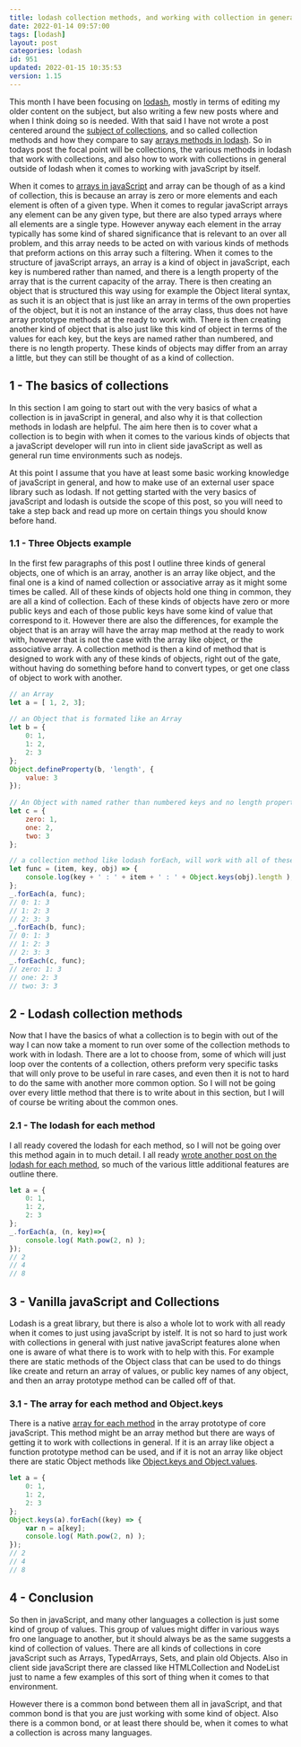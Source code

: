 ```yaml
---
title: lodash collection methods, and working with collection in general with javaScript
date: 2022-01-14 09:57:00
tags: [lodash]
layout: post
categories: lodash
id: 951
updated: 2022-01-15 10:35:53
version: 1.15
---
```


This month I have been focusing on [lodash](https://lodash.com/), mostly in terms of editing my older content on the subject, but also writing a few new posts where and when I think doing so is needed. With that said I have not wrote a post centered around the [subject of collections](https://en.wikipedia.org/wiki/Collection_%28abstract_data_type%29), and so called collection methods and how they compare to say [arrays methods in lodash](/2019/02/14/lodash_array/).  So in todays post the focal point will be collections, the various methods in lodash that work with collections, and also how to work with collections in general outside of lodash when it comes to working with javaScript by itself.

When it comes to [arrays in javaScript](/2018/12/10/js-array/) and array can be though of as a kind of collection, this is because an array is zero or more elements and each element is often of a given type. When it comes to regular javaScript arrays any element can be any given type, but there are also  typed arrays where all elements are a single type. However anyway each element in the array typically has some kind of shared significance that is relevant to an over all problem, and this array needs to be acted on with various kinds of methods that preform actions on this array such a filtering. When it comes to the structure of javaScript arrays, an array is a kind of object in javaScript, each key is numbered rather than named, and there is a length property of the array that is the current capacity of the array. There is then creating an object that is structured this way using for example the Object literal syntax, as such it is an object that is just like an array in terms of the own properties of the object, but it is not an instance of the array class, thus does not have array prototype methods at the ready to work with. There is then creating another kind of object that is also just like this kind of object in terms of the values for each key, but the keys are named rather than numbered, and there is no length property. These kinds of objects may differ from an array a little, but they can still be thought of as a kind of collection.

<!-- more -->

## 1 - The basics of collections

In this section I am going to start out with the very basics of what a collection is in javaScript in general, and also why it is that collection methods in lodash are helpful. The aim here then is to cover what a collection is to begin with when it comes to the various kinds of objects that a javaScript developer will run into in client side javaScript as well as general run time environments such as nodejs.

At this point I assume that you have at least some basic working knowledge of javaScript in general, and how to make use of an external user space library such as lodash. If not getting started with the very basics of javaScript and lodash is outside the scope of this post, so you will need to take a step back and read up more on certain things you should know before hand.

### 1.1 - Three Objects example

In the first few paragraphs of this post I outline three kinds of general objects, one of which is an array, another is an array like object, and the final one is a kind of named collection or associative array as it might some times be called. All of these kinds of objects hold one thing in common, they are all a kind of collection. Each of these kinds of objects have zero or more public keys and each of those public keys have some kind of value that correspond to it. However there are also the differences, for example the object that is an array will have the array map method at the ready to work with, however that is not the case with the array like object, or the associative array. A collection method is then a kind of method that is designed to work with any of these kinds of objects, right out of the gate, without having do something  before hand to convert types, or get one class of object to work with another.

```js
// an Array
let a = [ 1, 2, 3];
 
// an Object that is formated like an Array
let b = {
    0: 1,
    1: 2,
    2: 3
};
Object.defineProperty(b, 'length', {
    value: 3
});
 
// An Object with named rather than numbered keys and no length property
let c = {
    zero: 1,
    one: 2,
    two: 3
};

// a collection method like lodash forEach, will work with all of these
let func = (item, key, obj) => {
    console.log(key + ' : ' + item + ' : ' + Object.keys(obj).length );
};
_.forEach(a, func);
// 0: 1: 3 
// 1: 2: 3 
// 2: 3: 3 
_.forEach(b, func);
// 0: 1: 3 
// 1: 2: 3 
// 2: 3: 3 
_.forEach(c, func);
// zero: 1: 3 
// one: 2: 3 
// two: 3: 3
```

## 2 - Lodash collection methods

Now that I have the basics of what a collection is to begin with out of the way I can now take a moment to run over some of the collection methods to work with in lodash. There are a lot to choose from, some of which will just loop over the contents of a collection, others preform very specific tasks that will only prove to be useful in rare cases, and even then it is not to hard to do the same with another more common option. So I will not be going over every little method that there is to write about in this section, but I will of course be writing about the common ones.

### 2.1 - The lodash for each method

I all ready covered the lodash for each method, so I will not be going over this method again in to much detail. I all ready [wrote another post on the lodash for each method](/2017/11/20/lodash_foreach), so much of the various little additional features are outline there.

```js
let a = {
    0: 1,
    1: 2,
    2: 3
};
_.forEach(a, (n, key)=>{
    console.log( Math.pow(2, n) );
});
// 2
// 4
// 8
```

## 3 - Vanilla javaScript and Collections

Lodash is a great library, but there is also a whole lot to work with all ready when it comes to just using javaScript by istelf. It is  not so hard to just work with collections in general with just native javaScript features alone when one is aware of what there is to work with to help with this. For example there are static methods of the Object class that can be used to do things like create and return an array of values, or public key names of any object, and then an array prototype method can be called off of that.

### 3.1 - The array for each method and Object.keys

There is a native [array for each method](/2019/02/16/js-javascript-foreach/) in the array prototype of core javaScript. This method might be an array method but there are ways of getting it to work with collections in general. If it is an array like object a function prototype method can be used, and if it is not an array like object there are static Object methods like [Object.keys and Object.values](/2018/12/15/js-object-keys/).

```js
let a = {
    0: 1,
    1: 2,
    2: 3
};
Object.keys(a).forEach((key) => {
    var n = a[key];
    console.log( Math.pow(2, n) );
});
// 2
// 4
// 8
```

## 4 - Conclusion

So then in javaScript, and many other languages a collection is just some kind of group of values. This group of values might differ in various ways fro one language to another, but it should always be as the same suggests a kind of collection of values. There are all kinds of collections in core javaScript such as Arrays, TypedArrays, Sets, and plain old Objects. Also in client side javaScript there are classed like HTMLCollection and NodeList just to name a few examples of this sort of thing when it comes to that environment.

However there is a common bond between them all in javaScript, and that common bond is that you are just working with some kind of object. Also there is a common bond, or at least there should be, when it comes to what a collection is across many languages.


